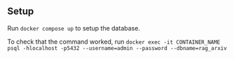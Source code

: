 ## Setup
Run ```docker compose up``` to setup the database.

To check that the command worked, run ```docker exec -it CONTAINER_NAME psql -hlocalhost -p5432 --username=admin --password --dbname=rag_arxiv```
